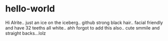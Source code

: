 # hello-world
Hi Alrite.. 
just an ice on the iceberg.. github
strong black hair.. facial friendly and have 32 teeths all white.. ahh forgot to add this also.. cute smmile and straight backs...lolz
